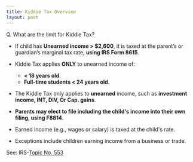 ```yaml
---
title: Kiddie Tax Overview
layout: post
---
```


Q. What are the limit for Kiddie Tax?

- If child has **Unearned income > $2,600**, it is taxed at the parent’s or guardian’s marginal tax rate, **using IRS Form 8615**.

- Kiddie Tax applies **ONLY** to unearned income of:
    - **< 18 years old**.
    - **Full-time students < 24 years old**.

- The Kiddie Tax only applies to **unearned** income, such as **investment income, INT, DIV, Or Cap. gains**.

- **Parents may elect to file including the child's income into their own filing, using F8814**.
   
- Earned income (e.g., wages or salary) is taxed at the child's rate.

- Exceptions include children earning income from a business or trade.

  
See: IRS-[Topic No. 553](https://www.irs.gov/taxtopics/tc553)